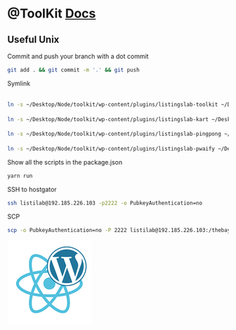 # @ToolKit [Docs](../README.md)

## Useful Unix

Commit and push your branch with a dot commit
```bash
git add . && git commit -m '.' && git push
```


Symlink 
```bash

ln -s ~/Desktop/Node/toolkit/wp-content/plugins/listingslab-toolkit ~/Desktop/Node/wordpress/20210321/wp-content/plugins/

ln -s ~/Desktop/Node/toolkit/wp-content/plugins/listingslab-kart ~/Desktop/Node/wordpress/20210321/wp-content/plugins/

ln -s ~/Desktop/Node/toolkit/wp-content/plugins/listingslab-pingpong ~/Desktop/Node/wordpress/20210321/wp-content/plugins/

ln -s ~/Desktop/Node/toolkit/wp-content/plugins/listingslab-pwaify ~/Desktop/Node/wordpress/20210321/wp-content/plugins/
```

Show all the scripts in the package.json
```bash
yarn run
```


SSH to hostgator

```bash
ssh listilab@192.185.226.103 -p2222 -o PubkeyAuthentication=no
```

SCP

```bash
scp -o PubkeyAuthentication=no -P 2222 listilab@192.185.226.103:/thebay.site/bollix ~/Desktop/Node/wordpress/listingslab.com.zip 
```

![Listingslab @ToolKit](../png/react_wordpress.png)